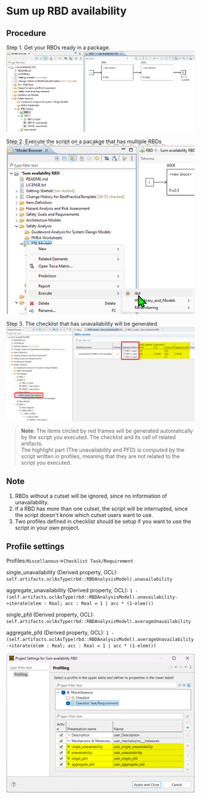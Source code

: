 # Sum up RBD availability
## Procedure
Step 1. Get your RBDs ready in a package.
![multiple RBDs](screenshot1.png)

Step 2. Execute the script on a pacakge that has multiple RBDs
![excute the script on a package that has multiple RBDs](screenshot2.png)

Step 3. The checklist that has unavailability will be generated.
![the checklist will be generated](screenshot3.png)
> **Note**: The items circled by red frames will be generated automatically by the script you executed. The checklist and its cell of related artifacts.\
The highlight part (The unavailability and PFD) is computed by the script written in profiles, meaning that they are not related to the script you executed.

## Note
1. RBDs without a cutset will be ignored, since no information of unavailability.
1. If a RBD has more than one cutset, the script will be interrupted, since the script doesn't know which cutset users want to use. 
1. Two profiles defined in checklist should be setup if you want to use the script in your own project.

## Profile settings
Profiles:`Miscellanous`->`Checklist Task/Requirement`

single_unavailability (Derived property, OCL):
`self.artifacts.oclAsType(rbd::RBDAnalysisModel).unavailability`

aggregate_unavailability (Derived property, OCL):
`1 - (self.artifacts.oclAsType(rbd::RBDAnalysisModel).unavailability->iterate(elem : Real; acc : Real = 1 | acc * (1-elem)))`

single_pfd (Derived property, OCL):
`self.artifacts.oclAsType(rbd::RBDAnalysisModel).averageUnavailability`

aggregate_pfd (Derived property, OCL):
`1 - (self.artifacts.oclAsType(rbd::RBDAnalysisModel).averageUnavailability ->iterate(elem : Real; acc : Real = 1 | acc * (1-elem)))`

![Profiles](screenshot4.png)